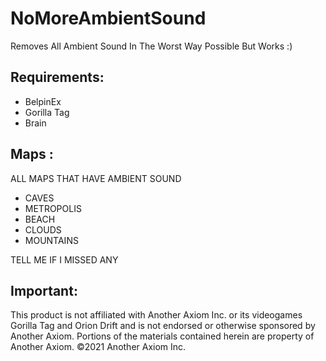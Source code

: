 # NoMoreAmbientSound
Removes All Ambient Sound In The Worst Way Possible But Works :)

## Requirements:
- BelpinEx
- Gorilla Tag
- Brain 

## Maps :
ALL MAPS THAT HAVE AMBIENT SOUND 
- CAVES
- METROPOLIS
- BEACH
- CLOUDS
- MOUNTAINS


TELL ME IF I MISSED ANY 

## Important:
This product is not affiliated with Another Axiom Inc. or its videogames Gorilla Tag and Orion Drift and is not endorsed or otherwise sponsored by Another Axiom. Portions of the materials contained herein are property of Another Axiom. ©2021 Another Axiom Inc.
